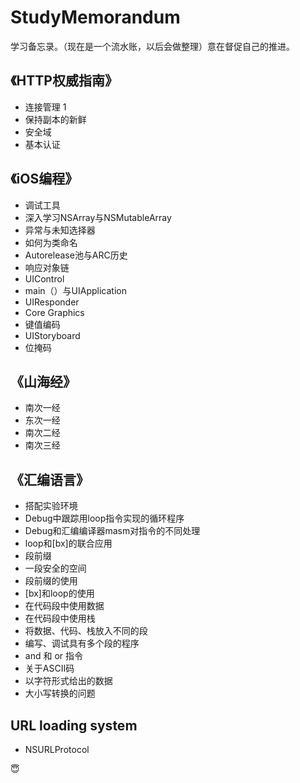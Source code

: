 # StudyMemorandum
学习备忘录。（现在是一个流水账，以后会做整理）意在督促自己的推进。

## 《HTTP权威指南》
- 连接管理 1
- 保持副本的新鲜
- 安全域
- 基本认证

## 《iOS编程》
- 调试工具
- 深入学习NSArray与NSMutableArray
- 异常与未知选择器
- 如何为类命名
- Autorelease池与ARC历史
- 响应对象链
- UIControl
- main（）与UIApplication
- UIResponder
- Core Graphics
- 键值编码
- UIStoryboard
- 位掩码

## 《山海经》
- 南次一经
- 东次一经
- 南次二经
- 南次三经

## 《汇编语言》
- 搭配实验环境
- Debug中跟踪用loop指令实现的循环程序
- Debug和汇编编译器masm对指令的不同处理
- loop和[bx]的联合应用
- 段前缀
- 一段安全的空间
- 段前缀的使用
- [bx]和loop的使用
- 在代码段中使用数据
- 在代码段中使用栈
- 将数据、代码、栈放入不同的段
- 编写、调试具有多个段的程序
- and 和 or 指令
- 关于ASCII码
- 以字符形式给出的数据
- 大小写转换的问题

## URL loading system
- NSURLProtocol

😇
